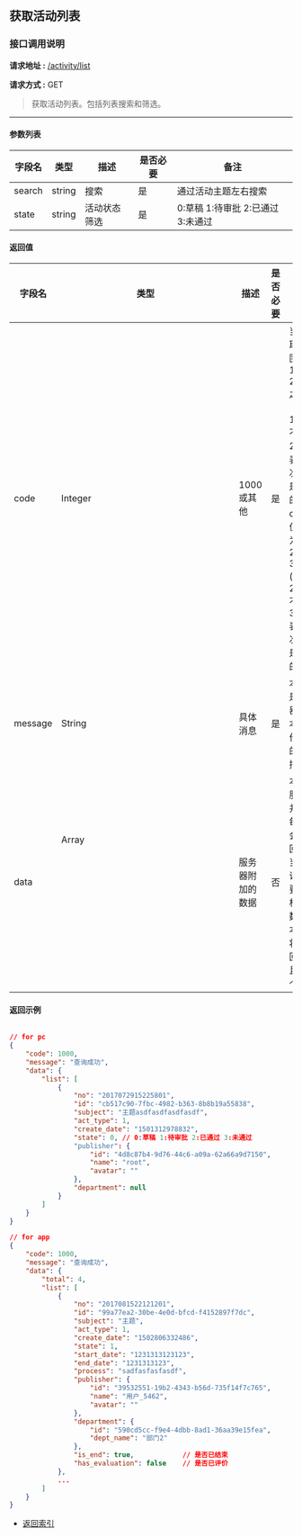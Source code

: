 ## 获取活动列表

### 接口调用说明

__请求地址 :__ [/activity/list](#)

__请求方式 :__ GET

> 获取活动列表。包括列表搜索和筛选。

--------------------------------------

#### 参数列表

|字段名|类型|描述|是否必要|备注|
|-|-|-|-|-|
|search|string|搜索|是|通过活动主题左右搜索|
|state|string|活动状态筛选|是|0:草稿 1:待审批 2:已通过 3:未通过|

#### 返回值

|字段名|类型|描述|是否必要|备注|
|-|-|-|-|-|
|code|Integer|1000 或其他|是|当code取值范围为 1000 - 2000 之间时（包含1000, 不包含2000）表示此次操作是成功的。当code取值范围为 2000 - 3000 (包含2000, 不包含3000)表示此次操作是失败的|
|message|String|具体消息|是|本字段是服务器对于本次操作结果的消息描述|
|data|Array<Object>|服务器附加的数据|否|本字段服务器并不是每次都会返回，大当每次请求需要返回相应的数据时本字段将会返回，并且是一个数组|

#### 返回示例

```json

// for pc
{
    "code": 1000,
    "message": "查询成功",
    "data": {
        "list": [
            {
                "no": "2017072915225801",
                "id": "cb517c90-7fbc-4982-b363-8b8b19a55838",
                "subject": "主题asdfasdfasdfasdf",
                "act_type": 1,
                "create_date": "1501312978832",
                "state": 0, // 0:草稿 1:待审批 2:已通过 3:未通过
                "publisher": {
                    "id": "4d8c87b4-9d76-44c6-a09a-62a66a9d7150",
                    "name": "root",
                    "avatar": ""
                },
                "department": null
            }
        ]
    }
}

// for app
{
    "code": 1000,
    "message": "查询成功",
    "data": {
        "total": 4,
        "list": [
            {
                "no": "2017081522121201",
                "id": "99a77ea2-30be-4e0d-bfcd-f4152897f7dc",
                "subject": "主题",
                "act_type": 1,
                "create_date": "1502806332486",
                "state": 1,
                "start_date": "1231313123123",
                "end_date": "1231313123",
                "process": "sadfasfasfasdf",
                "publisher": {
                    "id": "39532551-19b2-4343-b56d-735f14f7c765",
                    "name": "用户_5462",
                    "avatar": ""
                },
                "department": {
                    "id": "590cd5cc-f9e4-4dbb-8ad1-36aa39e15fea",
                    "dept_name": "部门2"
                },
                "is_end": true,            // 是否已结束
                "has_evaluation": false    // 是否已评价
            },
            ...
        ]
    }
}
```

* [返回索引](../readme.md)

